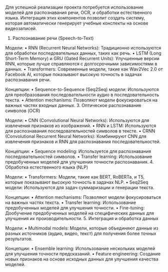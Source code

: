 Для успешной реализации проекта потребуется использование моделей для распознавания речи, OCR, и обработки естественного языка. 
Интеграция этих компонентов позволит создать систему, которая автоматически генерирует учебные конспекты на основе видеозаписей.
1. Распознавание речи (Speech-to-Text)

Модели:
    • RNN (Recurrent Neural Networks): Традиционно используются для обработки последовательных данных, таких как речь. 
    • LSTM (Long Short-Term Memory) и GRU (Gated Recurrent Units): Улучшенные версии RNN, которые лучше справляются с долгосрочными зависимостями в данных. 
    • Transformers: Современные модели, такие как Wav2Vec 2.0 от Facebook AI, которые показывают высокую точность в задачах распознавания речи. 

Концепции:
    • Sequence-to-Sequence (Seq2Seq) модели: Используются для преобразования последовательности аудио в последовательность текста. 
    • Attention mechanisms: Позволяют модели фокусироваться на важных частях входных данных. 
3. Оптическое распознавание символов (OCR)

Модели:
    • CNN (Convolutional Neural Networks): Используются для извлечения признаков из изображений. 
    • RNN и LSTM: Используются для распознавания последовательностей символов в тексте. 
    • CRNN (Convolutional Recurrent Neural Networks): Комбинируют CNN для извлечения признаков и RNN для распознавания последовательностей. 

Концепции:
    • Sequence modeling: Используется для распознавания последовательностей символов. 
    • Transfer learning: Использование предобученных моделей для улучшения точности распознавания. 
4. Обработка естественного языка (NLP)

Модели:
    • Transformers: Модели, такие как BERT, RoBERTa, и T5, которые показывают высокую точность в задачах NLP. 
    • Seq2Seq модели: Используются для задач суммаризации и генерации текста. 

Концепции:
    • Attention mechanisms: Позволяют модели фокусироваться на важных частях текста. 
    • Transfer learning: Использование предобученных моделей для улучшения точности. 
    • Fine-tuning: Дообучение предобученных моделей на специфических данных для улучшения их производительности. 
5. Интеграция и обработка данных

Модели:
    • Multimodal models: Модели, которые объединяют данные из разных источников (аудио, видео, текст) для получения более точных результатов. 

Концепции:
    • Ensemble learning: Использование нескольких моделей для улучшения точности предсказаний. 
    • Feature engineering: Создание новых признаков на основе исходных данных для улучшения качества моделей.

